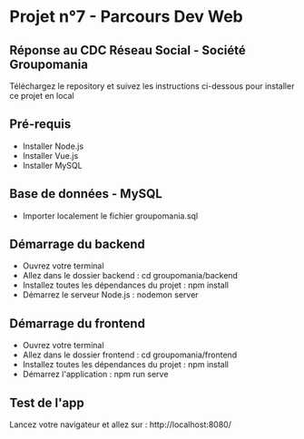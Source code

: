 # Projet n°7 - Parcours Dev Web

## Réponse au CDC Réseau Social - Société Groupomania

Téléchargez le repository et suivez les instructions ci-dessous pour installer ce projet en local

## Pré-requis

- Installer Node.js
- Installer Vue.js
- Installer MySQL

## Base de données - MySQL

- Importer localement le fichier groupomania.sql

## Démarrage du backend

- Ouvrez votre terminal
- Allez dans le dossier backend : cd groupomania/backend
- Installez toutes les dépendances du projet : npm install
- Démarrez le serveur Node.js : nodemon server

## Démarrage du frontend

- Ouvrez votre terminal
- Allez dans le dossier frontend : cd groupomania/frontend
- Installez toutes les dépendances du projet : npm install
- Démarrez l'application : npm run serve

## Test de l'app

Lancez votre navigateur et allez sur : http://localhost:8080/
